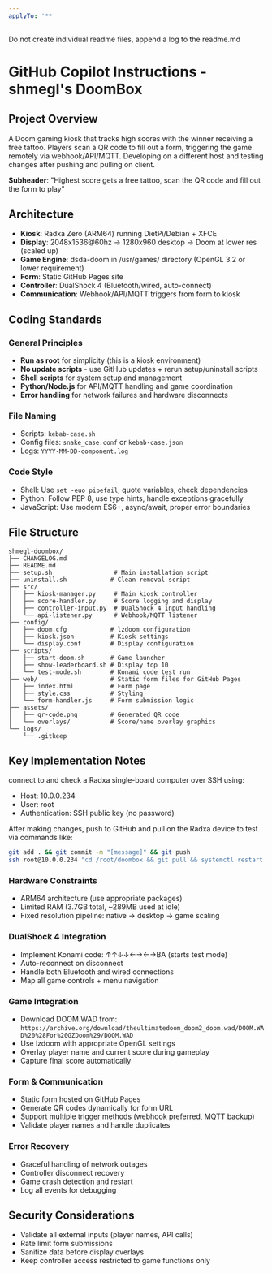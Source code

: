 ```yaml
---
applyTo: '**'
---
```

Do not create individual readme files, append a log to the readme.md

# GitHub Copilot Instructions - shmegl's DoomBox

## Project Overview
A Doom gaming kiosk that tracks high scores with the winner receiving a free tattoo. Players scan a QR code to fill out a form, triggering the game remotely via webhook/API/MQTT. Developing on a different host and testing changes after pushing and pulling on client.

**Subheader**: "Highest score gets a free tattoo, scan the QR code and fill out the form to play"

## Architecture
- **Kiosk**: Radxa Zero (ARM64) running DietPi/Debian + XFCE
- **Display**: 2048x1536@60hz → 1280x960 desktop → Doom at lower res (scaled up)
- **Game Engine**: dsda-doom in /usr/games/ directory (OpenGL 3.2 or lower requirement)
- **Form**: Static GitHub Pages site
- **Controller**: DualShock 4 (Bluetooth/wired, auto-connect)
- **Communication**: Webhook/API/MQTT triggers from form to kiosk

## Coding Standards

### General Principles
- **Run as root** for simplicity (this is a kiosk environment)
- **No update scripts** - use GitHub updates + rerun setup/uninstall scripts
- **Shell scripts** for system setup and management
- **Python/Node.js** for API/MQTT handling and game coordination
- **Error handling** for network failures and hardware disconnects

### File Naming
- Scripts: `kebab-case.sh`
- Config files: `snake_case.conf` or `kebab-case.json`
- Logs: `YYYY-MM-DD-component.log`

### Code Style
- Shell: Use `set -euo pipefail`, quote variables, check dependencies
- Python: Follow PEP 8, use type hints, handle exceptions gracefully
- JavaScript: Use modern ES6+, async/await, proper error boundaries

## File Structure
```
shmegl-doombox/
├── CHANGELOG.md
├── README.md
├── setup.sh                 # Main installation script
├── uninstall.sh            # Clean removal script
├── src/
│   ├── kiosk-manager.py     # Main kiosk controller
│   ├── score-handler.py     # Score logging and display
│   ├── controller-input.py  # DualShock 4 input handling
│   └── api-listener.py      # Webhook/MQTT listener
├── config/
│   ├── doom.cfg            # lzdoom configuration
│   ├── kiosk.json          # Kiosk settings
│   └── display.conf        # Display configuration
├── scripts/
│   ├── start-doom.sh       # Game launcher
│   ├── show-leaderboard.sh # Display top 10
│   └── test-mode.sh        # Konami code test run
├── web/                    # Static form files for GitHub Pages
│   ├── index.html          # Form page
│   ├── style.css           # Styling
│   └── form-handler.js     # Form submission logic
├── assets/
│   ├── qr-code.png         # Generated QR code
│   └── overlays/           # Score/name overlay graphics
└── logs/
    └── .gitkeep
```

## Key Implementation Notes

connect to and check a Radxa single-board computer over SSH using:
- Host: 10.0.0.234
- User: root
- Authentication: SSH public key (no password)

After making changes, push to GitHub and pull on the Radxa device to test via commands like:
```bash
git add . && git commit -m "[message]" && git push
ssh root@10.0.0.234 "cd /root/doombox && git pull && systemctl restart doombox-kiosk.service"
```

### Hardware Constraints
- ARM64 architecture (use appropriate packages)
- Limited RAM (3.7GB total, ~289MB used at idle)
- Fixed resolution pipeline: native → desktop → game scaling

### DualShock 4 Integration
- Implement Konami code: ↑↑↓↓←→←→BA (starts test mode)
- Auto-reconnect on disconnect
- Handle both Bluetooth and wired connections
- Map all game controls + menu navigation

### Game Integration
- Download DOOM.WAD from: `https://archive.org/download/theultimatedoom_doom2_doom.wad/DOOM.WAD%20%28For%20GZDoom%29/DOOM.WAD`
- Use lzdoom with appropriate OpenGL settings
- Overlay player name and current score during gameplay
- Capture final score automatically

### Form & Communication
- Static form hosted on GitHub Pages
- Generate QR codes dynamically for form URL
- Support multiple trigger methods (webhook preferred, MQTT backup)
- Validate player names and handle duplicates

### Error Recovery
- Graceful handling of network outages
- Controller disconnect recovery
- Game crash detection and restart
- Log all events for debugging

## Security Considerations
- Validate all external inputs (player names, API calls)
- Rate limit form submissions
- Sanitize data before display overlays
- Keep controller access restricted to game functions only